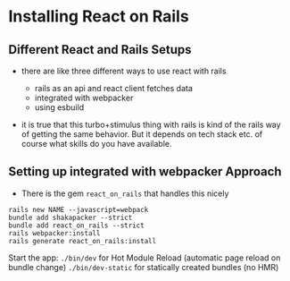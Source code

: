 # Installing React on Rails 

## Different React and Rails Setups

- there are like three different ways to use react with rails
  - rails as an api and react client fetches data 
  - integrated with webpacker 
  - using esbuild 

- it is true that this turbo+stimulus thing with rails is kind 
  of the rails way of getting the same behavior. But it depends 
  on tech stack etc. of course what skills do you have available.

## Setting up integrated with webpacker Approach 
- There is the gem `react_on_rails` that handles this nicely 

```
rails new NAME --javascript=webpack
bundle add shakapacker --strict
bundle add react_on_rails --strict
rails webpacker:install
rails generate react_on_rails:install
```

Start the app: 
`./bin/dev` for Hot Module Reload (automatic page reload on bundle change)
`./bin/dev-static` for statically created bundles (no HMR)
